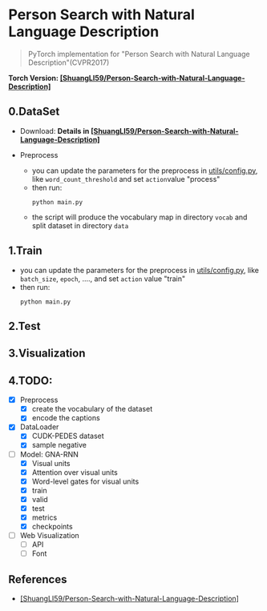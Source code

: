 # Person Search with Natural Language Description

>PyTorch implementation for "Person Search with Natural Language Description"(CVPR2017)

**Torch Version: [[ShuangLI59/Person-Search-with-Natural-Language-Description]](https://github.com/ShuangLI59/Person-Search-with-Natural-Language-Description)**

## 0.DataSet
 - Download:
**Details in [[ShuangLI59/Person-Search-with-Natural-Language-Description]](https://github.com/ShuangLI59/Person-Search-with-Natural-Language-Description)**

- Preprocess
    - you can update the parameters for the preprocess in [utils/config.py](./utils/config.py), like `word_count_threshold` and set `action`value "process"
    - then run:
        ```shell
        python main.py
        ```
    - the script will produce the  vocabulary map in directory `vocab` and split dataset  in directory `data`

## 1.Train
 - you can update the parameters for the preprocess in [utils/config.py](./utils/config.py), like `batch_size`, `epoch`, ...., and set `action` value "train"
- then run:
    ```shell
    python main.py
    ```

## 2.Test

## 3.Visualization

## 4.TODO:
- [x] Preprocess
    - [x] create the vocabulary of the dataset
    - [x] encode the captions
- [x] DataLoader
    - [x] CUDK-PEDES dataset
    - [x] sample negative
- [ ]  Model: GNA-RNN
    - [x] Visual units
    - [x] Attention over visual units
    - [x] Word-level gates for visual units
    - [x] train
    - [x] valid
    - [x] test
    - [x] metrics
    - [x] checkpoints
- [ ] Web Visualization
    - [ ] API
    - [ ] Font

## References
- [[ShuangLI59/Person-Search-with-Natural-Language-Description]](https://github.com/ShuangLI59/Person-Search-with-Natural-Language-Description)

